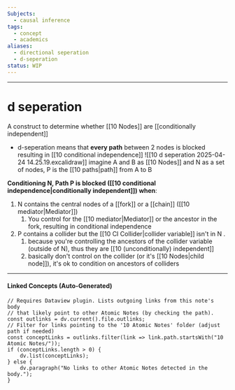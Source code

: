 ```yaml
---
Subjects:
  - causal inference
tags:
  - concept
  - academics
aliases:
  - directional seperation
  - d-seperation
status: WIP
---
```

---
# d seperation 
A construct to determine whether [[10 Nodes]] are [[conditionally independent]]
- d-seperation means that **every path** between 2 nodes is blocked resulting in [[10 conditional independence]]
![[10 d seperation 2025-04-24 14.25.19.excalidraw]]
imagine A and B as [[10 Nodes]] and N as a set of nodes, P is the [[10 paths|path]] from A to B


**Conditioning N, Path P is blocked ([[10 conditional independence|conditionally independent]]) when**:
1. N contains the central nodes of a [[fork]] or a [[chain]] ([[10 mediator|Mediator]])
	1. You control for the [[10 mediator|Mediator]] or the ancestor in the fork, resulting in conditional independence
2. P contains a collider but the [[10 CI Collider|collider variable]] isn't in N .      
	1. because you're controlling the ancestors of the collider variable (outside of N), thus they are [[10 (unconditionally) independent]]
	2. basically don't control on the collider (or it's [[10 Nodes|child node]]), it's ok to condition on ancestors of colliders 


---
#### Linked Concepts (Auto-Generated)
```dataviewjs
// Requires Dataview plugin. Lists outgoing links from this note's body
// that likely point to other Atomic Notes (by checking the path).
const outlinks = dv.current().file.outlinks;
// Filter for links pointing to the '10 Atomic Notes' folder (adjust path if needed)
const conceptLinks = outlinks.filter(link => link.path.startsWith("10 Atomic Notes/"));
if (conceptLinks.length > 0) {
    dv.list(conceptLinks);
} else {
    dv.paragraph("No links to other Atomic Notes detected in the body.");
}
```